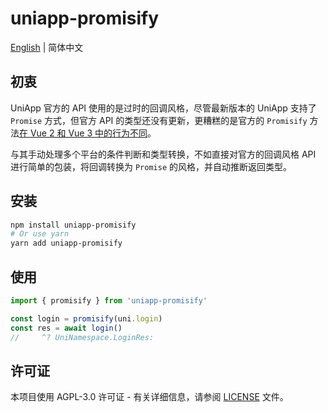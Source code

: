# uniapp-promisify

[English](./README.md) | 简体中文

## 初衷

UniApp 官方的 API 使用的是过时的回调风格，尽管最新版本的 UniApp 支持了 `Promise` 方式，但官方 API 的类型还没有更新，更糟糕的是官方的 `Promisify` 方法[在 Vue 2 和 Vue 3 中的行为不同](https://uniapp.dcloud.net.cn/api/#vue-2-%E5%92%8C-vue-3-%E7%9A%84-api-promise-%E5%8C%96)。

与其手动处理多个平台的条件判断和类型转换，不如直接对官方的回调风格 API 进行简单的包装，将回调转换为 `Promise` 的风格，并自动推断返回类型。

## 安装

```bash
npm install uniapp-promisify
# Or use yarn
yarn add uniapp-promisify
```

## 使用

```ts
import { promisify } from 'uniapp-promisify'

const login = promisify(uni.login)
const res = await login()
//     ^? UniNamespace.LoginRes: 
```

## 许可证

本项目使用 AGPL-3.0 许可证 - 有关详细信息，请参阅 [LICENSE](./LICENSE) 文件。
